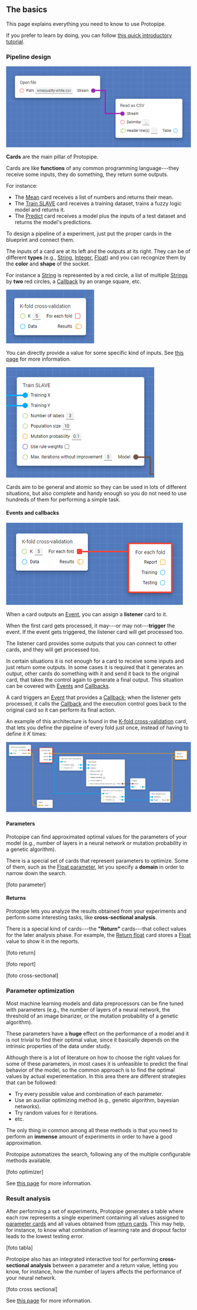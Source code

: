## The basics

This page explains everything you need to know to use Protopipe.

If you prefer to learn by doing, you can follow [this quick introductory tutorial](tutorials/introductory).

### Pipeline design

![2 connected cards: "Open file" and "Read as CSV"](assets/img/basics/design_1.png)

**Cards** are the main pillar of Protopipe.

Cards are like **functions** of any common programming language---they receive some inputs, they do something, they return some outputs.

For instance:

* The [Mean](cards/mean.html) card receives a list of numbers and returns their mean.
* The [Train SLAVE](cards/trainSLAVE.html) card receives a training dataset, trains a fuzzy logic model and returns it.
* The [Predict](cards/predict.html) card receives a model plus the inputs of a test dataset and returns the model's predictions.

To design a pipeline of a experiment, just put the proper cards in the blueprint and connect them.

The inputs of a card are at its left and the outputs at its right. They can be of different **types** (e.g., [String](types/String.html), [Integer](types/Integer.html), [Float](types/Float.html)) and you can recognize them by the **color** and **shape** of the socket.

For instance a [String](types/String.html) is represented by a red circle, a list of multiple [Strings](types/String.html) by **two** red circles, a [Callback](types/Callback.html) by an orange square, etc.

![A card with inputs and outputs of different types](assets/img/basics/design_2.png)

You can directly provide a value for some specific kind of inputs. See [this page](work_screen.html#provide-an-input-directly) for more information.

![A card with inputs which their value directly entered](assets/img/basics/design_3.png)

Cards aim to be general and atomic so they can be used in lots of different situations, but also complete and handy enough so you do not need to use hundreds of them for performing a simple task.

#### Events and callbacks

![A card that outputs an Event connected to a listener card](assets/img/basics/events-and-callbacks_1.png)

When a card outputs an [Event](types/Event.html), you can assign a **listener** card to it.

When the first card gets processed, it may---or may not---**trigger** the event. If the event gets triggered, the listener card will get processed too.

The listener card provides some outputs that you can connect to other cards, and they will get processed too.

In certain situations it is not enough for a card to receive some inputs and just return some outputs. In some cases it is required that it generates an output, other cards do something with it and send it back to the original card, that takes the control again to generate a final output. This situation can be covered with [Events](types/Event.html) and [Callbacks](types/Callback.html).

A card triggers an [Event](types/Event.html) that provides a [Callback](types/Callback.html); when the listener gets processed, it calls the [Callback](types/Callback.html) and the execution control goes back to the original card so it can perform its final action.

An example of this architecture is found in the [K-fold cross-validation](cards/kFoldCrossValidation.html) card, that lets you define the pipeline of every fold just once, instead of having to define it *K* times:

![A pipeline that uses Events and Callbacks](assets/img/basics/events-and-callbacks_2.png)

#### Parameters

Protopipe can find approximated optimal values for the parameters of your model (e.g., number of layers in a neural network or mutation probability in a genetic algorithm).

There is a special set of cards that represent parameters to optimize. Some of them, such as the [Float parameter](cards/parameterFloat.html), let you specify a **domain** in order to narrow down the search.

[foto parameter]

#### Returns

Protopipe lets you analyze the results obtained from your experiments and perform some interesting tasks, like **cross-sectional analysis**.

There is a special kind of cards---the **"Return"** cards---that collect values for the later analysis phase. For example, the [Return float](cards/returnFloat.html) card stores a [Float](types/Float.html) value to show it in the reports.

[foto return]

[foto report]

[foto cross-sectional]

### Parameter optimization

Most machine learning models and data preprocessors can be fine tuned with parameters (e.g., the number of layers of a neural network, the threshold of an image binarizer, or the mutation probability of a genetic algorithm).

These parameters have a **huge** effect on the performance of a model and it is not trivial to find their optimal value, since it basically depends on the intrinsic properties of the data under study.

Although there is a lot of literature on how to choose the right values for some of these parameters, in most cases it is unfeasible to predict the final behavior of the model, so the common approach is to find the optimal values by actual experimentation. In this area there are different strategies that can be followed:

* Try every possible value and combination of each parameter.
* Use an auxiliar optimizing method (e.g., genetic algorithm, bayesian networks).
* Try random values for *n* iterations.
* etc.

The only thing in common among all these methods is that you need to perform an **immense** amount of experiments in order to have a good approximation.

Protopipe automatizes the search, following any of the multiple configurable methods available.

[foto optimizer]

See [this page](work_screen.html#tune-parameters-automatically) for more information.

### Result analysis

After performing a set of experiments, Protopipe generates a table where each row represents a single experiment containing all values assigned to [parameter cards](#parameters) and all values obtained from [return cards](#returns). This may help, for instance, to know what combination of learning rate and dropout factor leads to the lowest testing error.

[foto tabla]

Protopipe also has an integrated interactive tool for performing **cross-sectional analysis** between a parameter and a return value, letting you know, for instance, how the number of layers affects the performance of your neural network.

[foto cross sectional]

See [this page](reports_screen.html) for more information.

